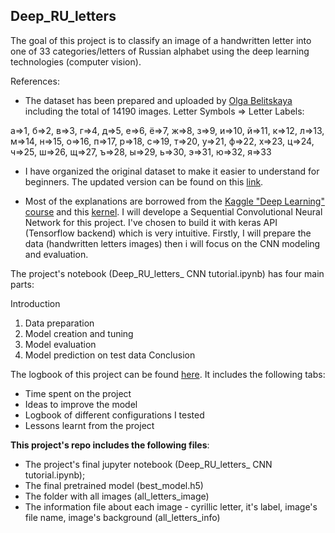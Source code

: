 ## Deep_RU_letters

The goal of this project is to classify an image of a handwritten letter into one of 33 categories/letters of Russian alphabet using the deep learning technologies (computer vision).

References:

- The dataset has been prepared and uploaded by [Olga Belitskaya](https://www.kaggle.com/olgabelitskaya) including the total of 14190 images.
Letter Symbols => Letter Labels:

а=>1, б=>2, в=>3, г=>4, д=>5, е=>6, ё=>7, ж=>8, з=>9, и=>10, й=>11, к=>12, л=>13, м=>14, н=>15, о=>16, п=>17, р=>18, с=>19, т=>20, у=>21, ф=>22, х=>23, ц=>24, ч=>25, ш=>26, щ=>27, ъ=>28, ы=>29, ь=>30, э=>31, ю=>32, я=>33

- I have organized the original dataset to make it easier to understand for beginners. The updated version can be found on this [link](https://www.kaggle.com/tatianasnwrt/russian-handwritten-letters).

- Most of the explanations are borrowed from the [Kaggle "Deep Learning" course](https://www.kaggle.com/learn/deep-learning) and this [kernel](https://www.kaggle.com/yassineghouzam/introduction-to-cnn-keras-0-997-top-6/output#Introduction-to-CNN-Keras---Acc-0.997-(top-8%)).
I will develope a Sequential Convolutional Neural Network for this project. I've chosen to build it with keras API (Tensorflow backend) which is very intuitive. Firstly, I will prepare the data (handwritten letters images) then i will focus on the CNN modeling and evaluation.

The project's notebook (Deep_RU_letters_ CNN tutorial.ipynb) has four main parts:

Introduction
1. Data preparation
2. Model creation and tuning
3. Model evaluation
4. Model prediction on test data
Conclusion

The logbook of this project can be found [here](https://docs.google.com/spreadsheets/d/15L4IlWvsdMmVphFHvqlhz3lmE25VTatBQBejyFZUyK0/edit?usp=sharing). It includes the following tabs:

- Time spent on the project
- Ideas to improve the model
- Logbook of different configurations I tested
- Lessons learnt from the project

**This project's repo includes the following files**:
- The project's final jupyter notebook (Deep_RU_letters_ CNN tutorial.ipynb);
- The final pretrained model (best_model.h5)
- The folder with all images (all_letters_image)
- The information file about each image - cyrillic letter, it's label, image's file name, image's background (all_letters_info)

